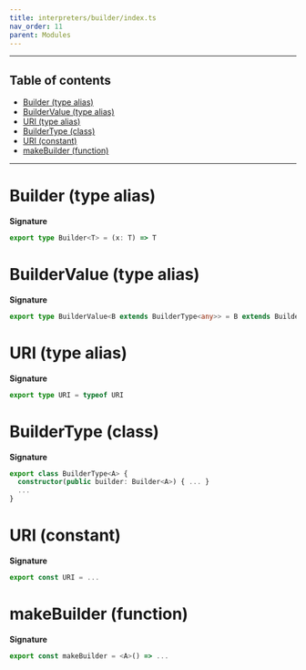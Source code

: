 ```yaml
---
title: interpreters/builder/index.ts
nav_order: 11
parent: Modules
---
```


---

<h2 class="text-delta">Table of contents</h2>

- [Builder (type alias)](#builder-type-alias)
- [BuilderValue (type alias)](#buildervalue-type-alias)
- [URI (type alias)](#uri-type-alias)
- [BuilderType (class)](#buildertype-class)
- [URI (constant)](#uri-constant)
- [makeBuilder (function)](#makebuilder-function)

---

# Builder (type alias)

**Signature**

```ts
export type Builder<T> = (x: T) => T
```

# BuilderValue (type alias)

**Signature**

```ts
export type BuilderValue<B extends BuilderType<any>> = B extends BuilderType<infer A> ? A : never
```

# URI (type alias)

**Signature**

```ts
export type URI = typeof URI
```

# BuilderType (class)

**Signature**

```ts
export class BuilderType<A> {
  constructor(public builder: Builder<A>) { ... }
  ...
}
```

# URI (constant)

**Signature**

```ts
export const URI = ...
```

# makeBuilder (function)

**Signature**

```ts
export const makeBuilder = <A>() => ...
```
